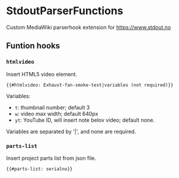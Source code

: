 # StdoutParserFunctions

Custom MediaWiki parserhook extension for https://www.stdout.no

## Funtion hooks

### `htmlvideo`
Insert HTML5 video element.

    {{#htmlvideo: Exhaust-fan-smoke-test|variables (not required)}}
    
Variables:
* `t`: thumbnail number; default 3
* `w`: video max width; default 640px
* `yt`: YouTube ID, will insert note belov video; default none.

Variables are separated by '|', and none are required.

### `parts-list`
Insert project parts list from json file.

    {{#parts-list: serialno}}